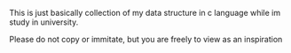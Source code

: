 This is just basically collection of my data structure in c language while im study in university.

Please do not copy or immitate, but you are freely to view as an inspiration
